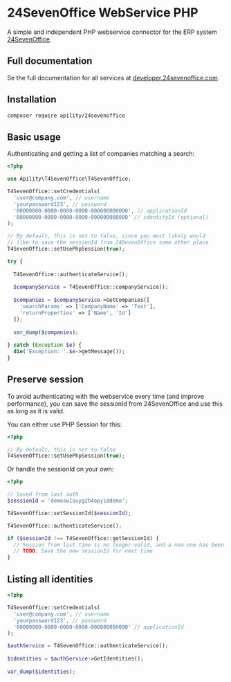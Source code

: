 # 24SevenOffice WebService PHP
A simple and independent PHP webservice connector for the ERP system [24SevenOffice](https://24sevenoffice.com).

## Full documentation
Se the full documentation for all services at [developer.24sevenoffice.com](https://developer.24sevenoffice.com/docs/).

## Installation
```bash
composer require apility/24sevenoffice
```

## Basic usage
Authenticating and getting a list of companies matching a search:
```php
<?php

use Apility\T4SevenOffice\T4SevenOffice;

T4SevenOffice::setCredentials(
  'user@company.com', // username
  'yourpassword123', // password
  '00000000-0000-0000-0000-000000000000', // applicationId
  '00000000-0000-0000-0000-000000000000' // identityId (optional)
);

// By default, this is set to false, since you most likely would 
// like to save the sessionId from 24SevenOffice some other place
T4SevenOffice::setUsePhpSession(true);

try {
  
  T4SevenOffice::authenticateService();
  
  $companyService = T4SevenOffice::companyService();
  
  $companies = $companyService->GetCompanies([
    'searchParams' => ['CompanyName' => 'Test'],
    'returnProperties' => ['Name', 'Id']
  ]);
  
  var_dump($companies);
  
} catch (Exception $e) {
  die('Exception: '.$e->getMessage());
}
```

## Preserve session
To avoid authenticating with the webservice every time (and improve performance), you can save the sessionId from 24SevenOffice and use this as long as it is valid.

You can either use PHP Session for this:
```php
<?php

// By default, this is set to false
T4SevenOffice::setUsePhpSession(true);
```

Or handle the sessionId on your own:
```php
<?php

// Saved from last auth
$sessionId = 'demosw1avyg2h4opyi0demo';

T4SevenOffice::setSessionId($sessionId);

T4SevenOffice::authenticateService();

if ($sessionId !== T4SevenOffice::getSessionId) {
  // Session from last time is no longer valid, and a new one has been created
  // TODO: Save the new sessionId for next time
}
```

## Listing all identities
```php
<?php

T4SevenOffice::setCredentials(
  'user@company.com', // username
  'yourpassword123', // password
  '00000000-0000-0000-0000-000000000000' // applicationId
);

$authService = T4SevenOffice::authenticateService();
  
$identities = $authService->GetIdentities();
  
var_dump($identities);  
  
```
